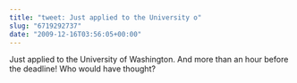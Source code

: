 ```yaml
---
title: "tweet: Just applied to the University o"
slug: "6719292737"
date: "2009-12-16T03:56:05+00:00"
---
```

Just applied to the University of Washington. And more than an hour before the deadline! Who would have thought?